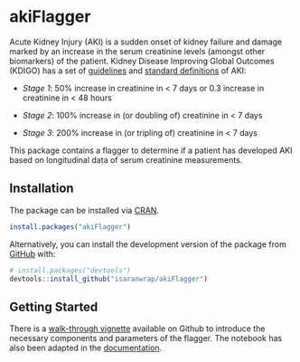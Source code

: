 
<!-- README.md is generated from README.Rmd. Please edit that file -->

# akiFlagger

<!-- badges: start -->

<!-- badges: end -->

Acute Kidney Injury (AKI) is a sudden onset of kidney failure and damage
marked by an increase in the serum creatinine levels (amongst other
biomarkers) of the patient. Kidney Disease Improving Global Outcomes
(KDIGO) has a set of
[guidelines](https://kdigo.org/guidelines/acute-kidney-injury/) and
[standard
definitions](http://www.european-renal-best-practice.org/sites/default/files/u33/ndt.gfs375.full_.pdf)
of AKI:

  - *Stage 1*: 50% increase in creatinine in \< 7 days or 0.3 increase
    in creatinine in \< 48 hours

  - *Stage 2*: 100% increase in (or doubling of) creatinine in \< 7 days

  - *Stage 3*: 200% increase in (or tripling of) creatinine in \< 7 days

This package contains a flagger to determine if a patient has developed
AKI based on longitudinal data of serum creatinine measurements.

## Installation

The package can be installed via [CRAN](https://CRAN.R-project.org).

``` r
install.packages("akiFlagger")
```

Alternatively, you can install the development version of the package
from [GitHub](https://github.com/isaranwrap) with:

``` r
# install.packages("devtools")
devtools::install_github("isaranwrap/akiFlagger")
```

## Getting Started

There is a [walk-through
vignette](https://colab.research.google.com/github/isaranwrap/StandardizingAKI/blob/master/GettingStarted.ipynb)
available on Github to introduce the necessary components and parameters
of the flagger. The notebook has also been adapted in the
[documentation](https://akiflagger.readthedocs.io/en/latest/).
